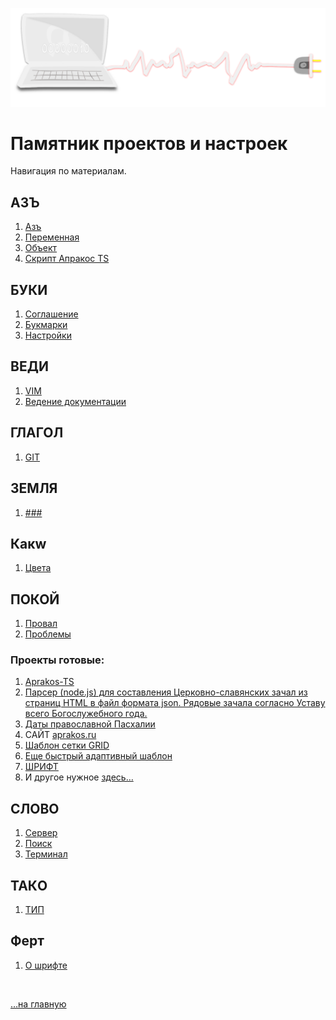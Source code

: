 <span id='navi-img' class="img" onclick="imgResize()">![img](./assets/svg/comp-2.svg)</span>

# Памятник проектов и настроек <span id="n1"></span>

<!-- - [ ] description нужно добавить общий ознакомительный (цель сайта) -->

Навигация по материалам.

## АЗЪ

1. [Азъ](az#navi)
1. [Переменная](az-peremennaya#navi)
1. [Объект](az-object#navi)
2. [Скрипт Апракос TS](az-apr-ts#navi)
<!-- 2. [My English](abc/readme) -->

## БУКИ

1. [Соглашение](buki#navi)
2. [Букмарки](buki-bukmarki#navi)
3. [Настройки](buki-set#navi)

## ВЕДИ

1. [VIM](vedi-vim#navi)
2. [Ведение документации](vedi-documents#navi)

## ГЛАГОЛ

1. [GIT](glagol-git#navi)

## ЗЕМЛЯ

1. [###](#navi)

## Какw

1. [Цвета](kakw-colors#navi)



## ПОКОЙ

1. [Провал](pokoy-proval#navi)
2. [Проблемы](problems.md#navi)


### Проекты готовые:

  1. [Aprakos-TS](https://a374.ru/aprakos-ts/)
  2. [Парсер (node.js) для составления Церковно-славянских зачал из страниц HTML в файл формата json. Рядовые зачала согласно Уставу всего Богослужебного года.](https://github.com/a374ru/aprakos-json)
  3. [Даты православной Пасхалии](https://a374.ru/orthodox_easter_list/)
  4. САЙТ [aprakos.ru](https://a374.ru/aprakos.ru)
  5. [Шаблон сетки GRID](https://a374.ru/gridmonth/)
  6. [Еще быстрый адаптивный шаблон](https://a374.ru/template-grid/)
  7. [ШРИФТ](https://a374.ru/fontstest/)
  8. И другое нужное [здесь…](https://github.com/a374ru?tab=repositories)


## СЛОВО

1. [Сервер](slovo-server#navi)
2. [Поиск](search-result#navi)
3. [Терминал](slovo-shell#navi)

## ТАКO

1. [ТИП](tako-type#navi)

## Ферт

1. [О шрифте](fert-font#navi)

<!-- <br>

Почитать *полностью* c полной навигацией лучше [здесь …](https://a374ru.readthedocs.io) -->

<br>

[…на главную](/)

<br>
